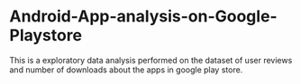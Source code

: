 # Android-App-analysis-on-Google-Playstore
This is a exploratory data analysis performed on the dataset of user reviews and number of downloads about the apps in google play store.
